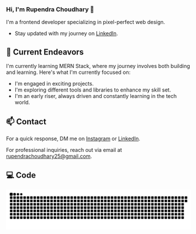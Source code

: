 ### Hi, I'm Rupendra Choudhary 👋 

I'm a frontend developer specializing in pixel-perfect web design.
- Stay updated with my journey on [LinkedIn](https://www.linkedin.com/in/rupendra-choudhary-809ab326b/).

## 🔭 Current Endeavors 

I'm currently learning MERN Stack, where my journey involves both building and learning. Here's what I'm currently focused on:

- I'm engaged in exciting projects.
- I'm exploring different tools and libraries to enhance my skill set.
- I'm an early riser, always driven and constantly learning in the tech world.

## 📫 Contact

 For a quick response, DM me on [Instagram](https://www.instagram.com/rupendra_choudhary_/) or [LinkedIn](https://www.linkedin.com/in/rupendra-choudhary-809ab326b/). 
 
 For professional inquiries, reach out via email at [rupendrachoudhary25@gmail.com](mailto:rupendrachoudhayr25@gmail.com). 

 ## 💻 Code

 <picture>
  <source media="(prefers-color-scheme: dark)" srcset="https://raw.githubusercontent.com/rupendrachoudhary25/rupendrachoudhary25/output/github-snake-dark.svg" />
  <source media="(prefers-color-scheme: light)" srcset="https://raw.githubusercontent.com/rupendrachoudhary25/rupendrachoudhary25/output/github-snake.svg" />
  <img alt="github-snake" src="https://raw.githubusercontent.com/rupendrachoudhary25/rupendrachoudhary25/output/github-snake.svg" />
</picture>


 
<!---
rupendrachoudhary25/rupendrachoudhary25 is a ✨ special ✨ repository because its `README.md` (this file) appears on your GitHub profile.
You can click the Preview link to take a look at your changes.
--->
